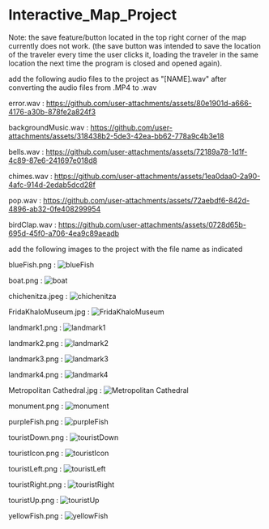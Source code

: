 # Interactive_Map_Project
Note: the save feature/button located in the top right corner of the map currently does not work. (the save button was intended to save the location of the traveler every time the user clicks it, loading the traveler in the same location the next time the program is closed and opened again). 

add the following audio files to the project as "[NAME].wav" after converting the audio files from .MP4 to .wav

error.wav : https://github.com/user-attachments/assets/80e1901d-a666-4176-a30b-878fe2a824f3

backgroundMusic.wav : https://github.com/user-attachments/assets/318438b2-5de3-42ea-bb62-778a9c4b3e18

bells.wav : https://github.com/user-attachments/assets/72189a78-1d1f-4c89-87e6-241697e018d8

chimes.wav : https://github.com/user-attachments/assets/1ea0daa0-2a90-4afc-914d-2edab5dcd28f

pop.wav : https://github.com/user-attachments/assets/72aebdf6-842d-4896-ab32-0fe408299954

birdClap.wav : https://github.com/user-attachments/assets/0728d65b-695d-45f0-a706-4ea9c89aeadb


add the following images to the project with the file name as indicated 

blueFish.png : ![blueFish](https://github.com/user-attachments/assets/a868ad76-b6e3-4de1-aa0e-c1d6be90d38d)

boat.png : ![boat](https://github.com/user-attachments/assets/93d67c6d-1d13-484e-8d5c-5e250ed9b40a)

chichenitza.jpeg : ![chichenitza](https://github.com/user-attachments/assets/996bc9da-583f-4e7d-9373-787b965b2bc2)

FridaKhaloMuseum.jpg : ![FridaKhaloMuseum](https://github.com/user-attachments/assets/ce7342b4-b5f6-474f-9831-2dfa1275b196)

landmark1.png : ![landmark1](https://github.com/user-attachments/assets/3c847d7a-986a-4fb5-af62-521cb41c4a95)

landmark2.png : ![landmark2](https://github.com/user-attachments/assets/0e8d3a13-d549-4147-8bcc-d5c302f55574)

landmark3.png : ![landmark3](https://github.com/user-attachments/assets/da8bbf8b-2691-4fc8-8b9b-4bb16814efcf)

landmark4.png : ![landmark4](https://github.com/user-attachments/assets/a5bf4301-22cc-4beb-8456-38f686971280)

Metropolitan Cathedral.jpg : ![Metropolitan Cathedral](https://github.com/user-attachments/assets/02888cee-4961-4d4d-9f59-b0ec6bdcff2a)

monument.png : ![monument](https://github.com/user-attachments/assets/751a4895-c66e-41bb-85fd-810c8439796f)

purpleFish.png : ![purpleFish](https://github.com/user-attachments/assets/154dfde4-392c-4605-9e2a-ddd700408f9b)

touristDown.png : ![touristDown](https://github.com/user-attachments/assets/b0842362-f4f3-46dc-9138-44e209064ed6)

touristIcon.png : ![touristIcon](https://github.com/user-attachments/assets/e4cccae4-bf95-4001-b7b4-cba08fe101a8)

touristLeft.png : ![touristLeft](https://github.com/user-attachments/assets/86f89e0e-4971-432b-97f7-92c88a65b037)

touristRight.png : ![touristRight](https://github.com/user-attachments/assets/4b4a1a60-a138-4360-baa4-d69858f4810a)

touristUp.png : ![touristUp](https://github.com/user-attachments/assets/5054799e-9453-4573-99c7-0e7a2acee629)

yellowFish.png : ![yellowFish](https://github.com/user-attachments/assets/d86a3afa-9e6b-4590-bea1-f1ac9a803792)
